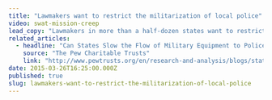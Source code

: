 ```yaml
---
title: "Lawmakers want to restrict the militarization of local police"
video: swat-mission-creep
lead_copy: "Lawmakers in more than a half-dozen states want to restrict the militarization of their local police. This is how the U.S. became so militarized. "
related_articles:
  - headline: "Can States Slow the Flow of Military Equipment to Police?"
    source: "The Pew Charitable Trusts"
    link: "http://www.pewtrusts.org/en/research-and-analysis/blogs/stateline/2015/3/24/can-states-slow-the-flow-of-military-equipment-to-police"
date: 2015-03-26T16:25:00.000Z
published: true
slug: lawmakers-want-to-restrict-the-militarization-of-local-police
---
```



